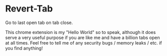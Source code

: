 # Revert-Tab
Go to last open tab on tab close.

This chrome extension is my "Hello World" so to speak, although it does serve a very useful purpose if you are like me and have a billion tabs open at all times. Feel free to tell me of any security bugs / memory leaks / etc. if you find anything!
